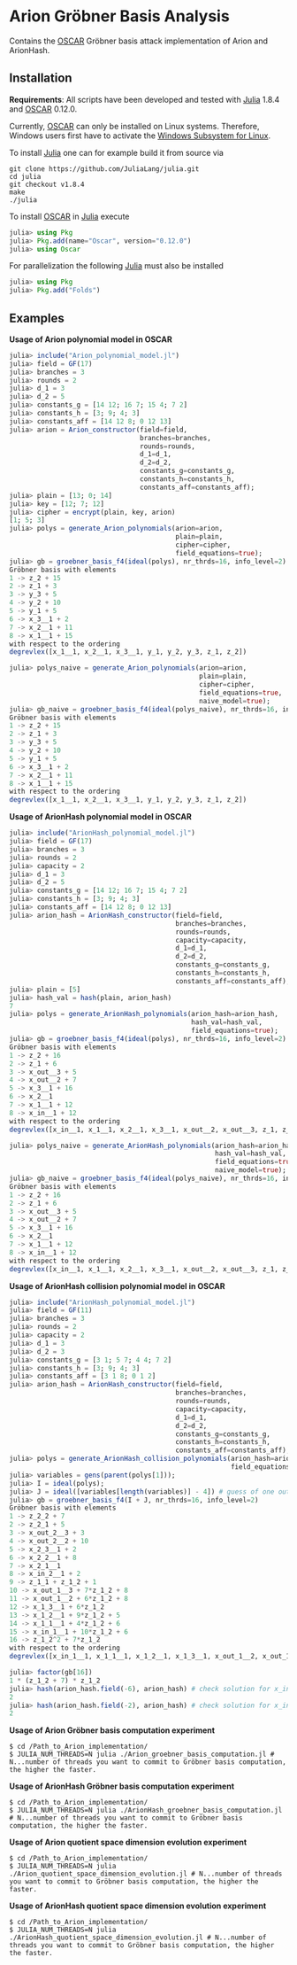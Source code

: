 # Arion Gröbner Basis Analysis
Contains the [OSCAR](https://oscar.computeralgebra.de/) Gröbner basis attack implementation of Arion and ArionHash.

## Installation
**Requirements**: All scripts have been developed and tested with [Julia](https://julialang.org/) 1.8.4 and [OSCAR](https://oscar.computeralgebra.de/) 0.12.0.

Currently, [OSCAR](https://oscar.computeralgebra.de/) can only be installed on Linux systems.
Therefore, Windows users first have to activate the [Windows Subsystem for Linux](https://learn.microsoft.com/en-us/windows/wsl/install).

To install [Julia](https://julialang.org/) one can for example build it from source via
```shell
git clone https://github.com/JuliaLang/julia.git
cd julia
git checkout v1.8.4
make
./julia
```
To install [OSCAR](https://oscar.computeralgebra.de/) in [Julia](https://julialang.org/) execute
```julia
julia> using Pkg
julia> Pkg.add(name="Oscar", version="0.12.0")
julia> using Oscar
```
For parallelization the following [Julia](https://julialang.org/) must also be installed
```julia
julia> using Pkg
julia> Pkg.add("Folds")
```


## Examples
**Usage of Arion polynomial model in OSCAR**
```julia
julia> include("Arion_polynomial_model.jl")
julia> field = GF(17)
julia> branches = 3
julia> rounds = 2
julia> d_1 = 3
julia> d_2 = 5
julia> constants_g = [14 12; 16 7; 15 4; 7 2]
julia> constants_h = [3; 9; 4; 3]
julia> constants_aff = [14 12 8; 0 12 13]
julia> arion = Arion_constructor(field=field,
                                 branches=branches,
                                 rounds=rounds,
                                 d_1=d_1,
                                 d_2=d_2,
                                 constants_g=constants_g,
                                 constants_h=constants_h,
                                 constants_aff=constants_aff);
julia> plain = [13; 0; 14]
julia> key = [12; 7; 12]
julia> cipher = encrypt(plain, key, arion)
[1; 5; 3]
julia> polys = generate_Arion_polynomials(arion=arion,
                                          plain=plain,
                                          cipher=cipher,
                                          field_equations=true);
julia> gb = groebner_basis_f4(ideal(polys), nr_thrds=16, info_level=2)
Gröbner basis with elements
1 -> z_2 + 15
2 -> z_1 + 3
3 -> y_3 + 5
4 -> y_2 + 10
5 -> y_1 + 5
6 -> x_3__1 + 2
7 -> x_2__1 + 11
8 -> x_1__1 + 15
with respect to the ordering 
degrevlex([x_1__1, x_2__1, x_3__1, y_1, y_2, y_3, z_1, z_2])

julia> polys_naive = generate_Arion_polynomials(arion=arion,
                                                plain=plain,
                                                cipher=cipher,
                                                field_equations=true,
                                                naive_model=true);
julia> gb_naive = groebner_basis_f4(ideal(polys_naive), nr_thrds=16, info_level=2)
Gröbner basis with elements
1 -> z_2 + 15
2 -> z_1 + 3
3 -> y_3 + 5
4 -> y_2 + 10
5 -> y_1 + 5
6 -> x_3__1 + 2
7 -> x_2__1 + 11
8 -> x_1__1 + 15
with respect to the ordering 
degrevlex([x_1__1, x_2__1, x_3__1, y_1, y_2, y_3, z_1, z_2])
```

**Usage of ArionHash polynomial model in OSCAR**
```julia
julia> include("ArionHash_polynomial_model.jl")
julia> field = GF(17)
julia> branches = 3
julia> rounds = 2
julia> capacity = 2
julia> d_1 = 3
julia> d_2 = 5
julia> constants_g = [14 12; 16 7; 15 4; 7 2]
julia> constants_h = [3; 9; 4; 3]
julia> constants_aff = [14 12 8; 0 12 13]
julia> arion_hash = ArionHash_constructor(field=field,
                                          branches=branches,
                                          rounds=rounds,
                                          capacity=capacity,
                                          d_1=d_1,
                                          d_2=d_2,
                                          constants_g=constants_g,
                                          constants_h=constants_h,
                                          constants_aff=constants_aff);
julia> plain = [5]
julia> hash_val = hash(plain, arion_hash)
7
julia> polys = generate_ArionHash_polynomials(arion_hash=arion_hash,
                                              hash_val=hash_val,
                                              field_equations=true);
julia> gb = groebner_basis_f4(ideal(polys), nr_thrds=16, info_level=2)
Gröbner basis with elements
1 -> z_2 + 16
2 -> z_1 + 6
3 -> x_out__3 + 5
4 -> x_out__2 + 7
5 -> x_3__1 + 16
6 -> x_2__1
7 -> x_1__1 + 12
8 -> x_in__1 + 12
with respect to the ordering
degrevlex([x_in__1, x_1__1, x_2__1, x_3__1, x_out__2, x_out__3, z_1, z_2])

julia> polys_naive = generate_ArionHash_polynomials(arion_hash=arion_hash,
                                                    hash_val=hash_val,
                                                    field_equations=true,
                                                    naive_model=true);
julia> gb_naive = groebner_basis_f4(ideal(polys_naive), nr_thrds=16, info_level=2)
Gröbner basis with elements
1 -> z_2 + 16
2 -> z_1 + 6
3 -> x_out__3 + 5
4 -> x_out__2 + 7
5 -> x_3__1 + 16
6 -> x_2__1
7 -> x_1__1 + 12
8 -> x_in__1 + 12
with respect to the ordering
degrevlex([x_in__1, x_1__1, x_2__1, x_3__1, x_out__2, x_out__3, z_1, z_2])
```

**Usage of ArionHash collision polynomial model in OSCAR**
```julia
julia> include("ArionHash_polynomial_model.jl")
julia> field = GF(11)
julia> branches = 3
julia> rounds = 2
julia> capacity = 2
julia> d_1 = 3
julia> d_2 = 3
julia> constants_g = [3 1; 5 7; 4 4; 7 2]
julia> constants_h = [3; 9; 4; 3]
julia> constants_aff = [3 1 8; 0 1 2]
julia> arion_hash = ArionHash_constructor(field=field,
                                          branches=branches,
                                          rounds=rounds,
                                          capacity=capacity,
                                          d_1=d_1,
                                          d_2=d_2,
                                          constants_g=constants_g,
                                          constants_h=constants_h,
                                          constants_aff=constants_aff);
julia> polys = generate_ArionHash_collision_polynomials(arion_hash=arion_hash,
                                                        field_equations=true);
julia> variables = gens(parent(polys[1]));
julia> I = ideal(polys);
julia> J = ideal([variables[length(variables)] - 4]) # guess of one output state variable
julia> gb = groebner_basis_f4(I + J, nr_thrds=16, info_level=2)
Gröbner basis with elements
1 -> z_2_2 + 7
2 -> z_2_1 + 5
3 -> x_out_2__3 + 3
4 -> x_out_2__2 + 10
5 -> x_2_3__1 + 2
6 -> x_2_2__1 + 8
7 -> x_2_1__1
8 -> x_in_2__1 + 2
9 -> z_1_1 + z_1_2 + 1
10 -> x_out_1__3 + 7*z_1_2 + 8
11 -> x_out_1__2 + 6*z_1_2 + 8
12 -> x_1_3__1 + 6*z_1_2
13 -> x_1_2__1 + 9*z_1_2 + 5
14 -> x_1_1__1 + 4*z_1_2 + 6
15 -> x_in_1__1 + 10*z_1_2 + 6
16 -> z_1_2^2 + 7*z_1_2
with respect to the ordering
degrevlex([x_in_1__1, x_1_1__1, x_1_2__1, x_1_3__1, x_out_1__2, x_out_1__3, z_1_1, z_1_2, x_in_2__1, x_2_1__1, x_2_2__1, x_2_3__1, x_out_2__2, x_out_2__3, z_2_1, z_2_2])

julia> factor(gb[16])
1 * (z_1_2 + 7) * z_1_2
julia> hash(arion_hash.field(-6), arion_hash) # check solution for x_in__1_1
2
julia> hash(arion_hash.field(-2), arion_hash) # check solution for x_in__2_1
2
```
**Usage of Arion Gröbner basis computation experiment** 
```shell
$ cd /Path_to_Arion_implementation/
$ JULIA_NUM_THREADS=N julia ./Arion_groebner_basis_computation.jl # N...number of threads you want to commit to Gröbner basis computation, the higher the faster.
```

**Usage of ArionHash Gröbner basis computation experiment** 
```shell
$ cd /Path_to_Arion_implementation/
$ JULIA_NUM_THREADS=N julia ./ArionHash_groebner_basis_computation.jl # N...number of threads you want to commit to Gröbner basis computation, the higher the faster.
```

**Usage of Arion quotient space dimension evolution experiment**
```shell
$ cd /Path_to_Arion_implementation/
$ JULIA_NUM_THREADS=N julia ./Arion_quotient_space_dimension_evolution.jl # N...number of threads you want to commit to Gröbner basis computation, the higher the faster.
```

**Usage of ArionHash quotient space dimension evolution experiment**
```shell
$ cd /Path_to_Arion_implementation/
$ JULIA_NUM_THREADS=N julia ./ArionHash_quotient_space_dimension_evolution.jl # N...number of threads you want to commit to Gröbner basis computation, the higher the faster.
```
